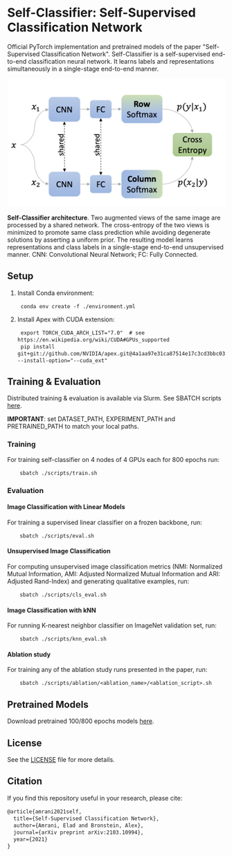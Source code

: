# Self-Classifier: Self-Supervised Classification Network

Official PyTorch implementation and pretrained models of the paper "Self-Supervised Classification Network". Self-Classifier is a self-supervised end-to-end classification neural network. It learns labels and representations simultaneously in a single-stage end-to-end manner.

![](./graphics/Self-Classifier_arch.jpg "Self-Classifier Architecture")

**Self-Classifier architecture**. Two augmented views of the same image are processed by a shared network. The cross-entropy of the two views is minimized to promote same class prediction while avoiding degenerate solutions by asserting a uniform prior. The resulting model learns representations and class labels in a single-stage end-to-end unsupervised manner. CNN: Convolutional Neural Network; FC: Fully Connected.

## Setup

1. Install Conda environment:

        conda env create -f ./environment.yml

2. Install Apex with CUDA extension:
 
        export TORCH_CUDA_ARCH_LIST="7.0"  # see https://en.wikipedia.org/wiki/CUDA#GPUs_supported
        pip install git+git://github.com/NVIDIA/apex.git@4a1aa97e31ca87514e17c3cd3bbc03f4204579d0 --install-option="--cuda_ext"         


## Training & Evaluation

Distributed training & evaluation is available via Slurm. See SBATCH scripts [here](./scripts). 

**IMPORTANT**: set DATASET_PATH, EXPERIMENT_PATH and PRETRAINED_PATH to match your local paths.
 

### Training

For training self-classifier on 4 nodes of 4 GPUs each for 800 epochs run:

        sbatch ./scripts/train.sh

### Evaluation

#### Image Classification with Linear Models

For training a supervised linear classifier on a frozen backbone, run:

        sbatch ./scripts/eval.sh

#### Unsupervised Image Classification

For computing unsupervised image classification metrics (NMI: Normalized Mutual Information, AMI: Adjusted Normalized Mutual Information and ARI: Adjusted Rand-Index) and generating qualitative examples, run:

        sbatch ./scripts/cls_eval.sh
        
#### Image Classification with kNN

For running K-nearest neighbor classifier on ImageNet validation set, run:

        sbatch ./scripts/knn_eval.sh

#### Ablation study

For training any of the ablation study runs presented in the paper, run:

        sbatch ./scripts/ablation/<ablation_name>/<ablation_script>.sh
        
## Pretrained Models

Download pretrained 100/800 epochs models [here](https://drive.google.com/drive/folders/1Jnr2S6ADn3-m5wfd-MZO29A_2FUdS3KD?usp=sharing).

## License

See the [LICENSE](./LICENSE) file for more details.

## Citation

If you find this repository useful in your research, please cite:

    @article{amrani2021self,
      title={Self-Supervised Classification Network},
      author={Amrani, Elad and Bronstein, Alex},
      journal={arXiv preprint arXiv:2103.10994},
      year={2021}
    }

